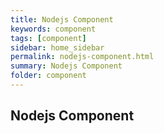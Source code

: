 ```yaml
---
title: Nodejs Component
keywords: component
tags: [component]
sidebar: home_sidebar
permalink: nodejs-component.html
summary: Nodejs Component
folder: component
---
```


## Nodejs Component